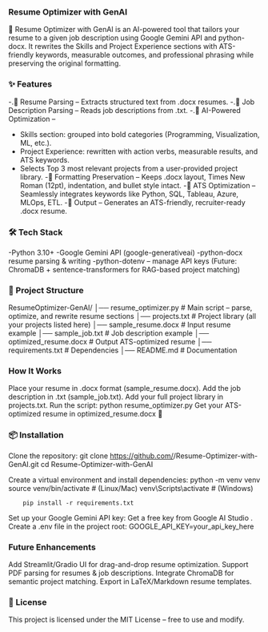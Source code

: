 ### Resume Optimizer with GenAI

🚀 Resume Optimizer with GenAI is an AI-powered tool that tailors your resume to a given job description using Google Gemini API and python-docx.
It rewrites the Skills and Project Experience sections with ATS-friendly keywords, measurable outcomes, and professional phrasing while preserving the original formatting.

### ✨ Features
   -.📂 Resume Parsing – Extracts structured text from .docx resumes.
   -.📄 Job Description Parsing – Reads job descriptions from .txt.
   -.🤖 AI-Powered Optimization –
   - Skills section: grouped into bold categories (Programming, Visualization, ML, etc.).
   - Project Experience: rewritten with action verbs, measurable results, and ATS keywords.
   - Selects Top 3 most relevant projects from a user-provided project library.
   -🎨 Formatting Preservation – Keeps .docx layout, Times New Roman (12pt), indentation, and bullet style intact.
   -🔑 ATS Optimization – Seamlessly integrates keywords like Python, SQL, Tableau, Azure, MLOps, ETL.
   -📝 Output – Generates an ATS-friendly, recruiter-ready .docx resume.

### 🛠️ Tech Stack

-Python 3.10+
-Google Gemini API
 (google-generativeai)
-python-docx
   resume parsing & writing
-python-dotenv – manage API keys
(Future: ChromaDB + sentence-transformers for RAG-based project matching)

### 📂 Project Structure
ResumeOptimizer-GenAI/
│── resume_optimizer.py      # Main script – parse, optimize, and rewrite resume sections
│── projects.txt             # Project library (all your projects listed here)
│── sample_resume.docx       # Input resume example
│── sample_job.txt           # Job description example
│── optimized_resume.docx    # Output ATS-optimized resume
│── requirements.txt         # Dependencies
│── README.md                # Documentation


### How It Works

Place your resume in .docx format (sample_resume.docx).
Add the job description in .txt (sample_job.txt).
Add your full project library in projects.txt.
Run the script:
python resume_optimizer.py
Get your ATS-optimized resume in optimized_resume.docx 🎉

### 📦 Installation

Clone the repository:
       git clone https://github.com/<your-username>/Resume-Optimizer-with-GenAI.git
       cd Resume-Optimizer-with-GenAI

Create a virtual environment and install dependencies:
        python -m venv venv
        source venv/bin/activate   # (Linux/Mac)
        venv\Scripts\activate      # (Windows)

        pip install -r requirements.txt

Set up your Google Gemini API key:
        Get a free key from Google AI Studio
.       Create a .env file in the project root:
                                       GOOGLE_API_KEY=your_api_key_here

### Future Enhancements

 Add Streamlit/Gradio UI for drag-and-drop resume optimization.
 Support PDF parsing for resumes & job descriptions.
 Integrate ChromaDB for semantic project matching.
 Export in LaTeX/Markdown resume templates.

 ### 📜 License

This project is licensed under the MIT License – free to use and modify.
